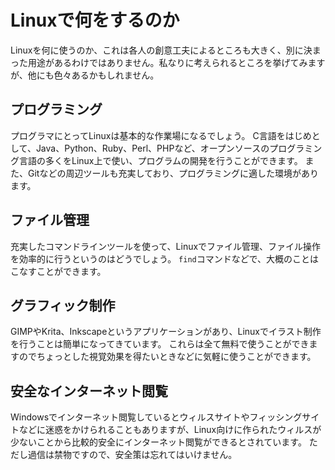 # Linuxで何をするのか
Linuxを何に使うのか、これは各人の創意工夫によるところも大きく、別に決まった用途があるわけではありません。私なりに考えられるところを挙げてみますが、他にも色々あるかもしれません。
## プログラミング
プログラマにとってLinuxは基本的な作業場になるでしょう。
C言語をはじめとして、Java、Python、Ruby、Perl、PHPなど、オープンソースのプログラミング言語の多くをLinux上で使い、プログラムの開発を行うことができます。
また、Gitなどの周辺ツールも充実しており、プログラミングに適した環境があります。
## ファイル管理
充実したコマンドラインツールを使って、Linuxでファイル管理、ファイル操作を効率的に行うというのはどうでしょう。
`find`コマンドなどで、大概のことはこなすことができます。
## グラフィック制作
GIMPやKrita、Inkscapeというアプリケーションがあり、Linuxでイラスト制作を行うことは簡単になってきています。
これらは全て無料で使うことができますのでちょっとした視覚効果を得たいときなどに気軽に使うことができます。
## 安全なインターネット閲覧
Windowsでインターネット閲覧しているとウィルスサイトやフィッシングサイトなどに迷惑をかけられることもありますが、Linux向けに作られたウィルスが少ないことから比較的安全にインターネット閲覧ができるとされています。
ただし過信は禁物ですので、安全策は忘れてはいけません。
